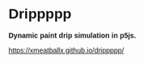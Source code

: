 <link href="https://fonts.googleapis.com/css2?family=Heebo:wght@900&display=swap" rel="stylesheet">
<style>
  body {
    font-family: 'Heebo', sans-serif;
  }
</style>
<h1 style="font-family: 'Heebo', sans-serif">Drippppp</h1>
<p style="font-family: 'Heebo', sans-serif"><b>Dynamic paint drip simulation in p5js.</b></p>

https://xmeatballx.github.io/drippppp/
